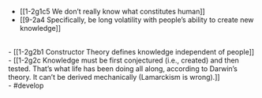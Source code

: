 - [[1-2g1c5 We don’t really know what constitutes human]]
- [[9-2a4 Specifically, be long volatility with people’s ability to create new knowledge]]
<br>
- [[1-2g2b1 Constructor Theory defines knowledge independent of people]]
<br>
- [[1-2g2c Knowledge must be first conjectured (i.e., created) and then tested. That’s what life has been doing all along, according to Darwin’s theory. It can’t be derived mechanically (Lamarckism is wrong).]]
<br>
- #develop
